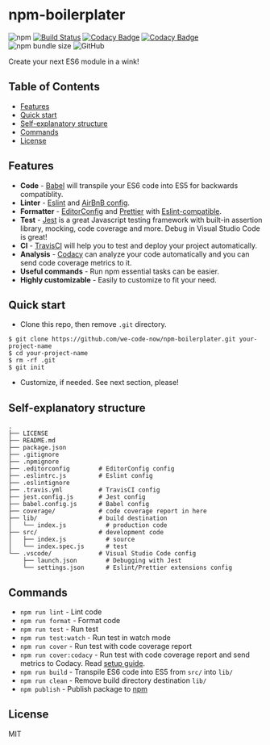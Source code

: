 # npm-boilerplater

![npm](https://img.shields.io/npm/v/npm-boilerplater) [![Build Status](https://travis-ci.org/we-code-now/npm-boilerplater.svg?branch=master)](https://travis-ci.org/we-code-now/npm-boilerplater) [![Codacy Badge](https://api.codacy.com/project/badge/Grade/c67890a8255a46d9a65e7bb158b6dd7d)](https://www.codacy.com/app/StevenTea/npm-boilerplater?utm_source=github.com&utm_medium=referral&utm_content=we-code-now/npm-boilerplater&utm_campaign=Badge_Grade) [![Codacy Badge](https://api.codacy.com/project/badge/Coverage/c67890a8255a46d9a65e7bb158b6dd7d)](https://www.codacy.com/app/StevenTea/npm-boilerplater?utm_source=github.com&utm_medium=referral&utm_content=we-code-now/npm-boilerplater&utm_campaign=Badge_Coverage) ![npm bundle size](https://img.shields.io/bundlephobia/minzip/npm-boilerplater) ![GitHub](https://img.shields.io/github/license/we-code-now/npm-boilerplater)

Create your next ES6 module in a wink!

## Table of Contents

-   [Features](#features)
-   [Quick start](#quick-start)
-   [Self-explanatory structure](#self-explanatory-structure)
-   [Commands](#commands)
-   [License](#license)

## Features

-   **Code** - [Babel](https://babeljs.io/) will transpile your ES6 code into ES5 for backwards compatiblity.
-   **Linter** - [Eslint](https://eslint.org/) and [AirBnB config](https://www.npmjs.com/package/eslint-config-airbnb).
-   **Formatter** - [EditorConfig](https://editorconfig.org/) and [Prettier](https://prettier.io/) with [Eslint-compatible](https://github.com/prettier/prettier-eslint-cli).
-   **Test** - [Jest](https://jestjs.io/) is a great Javascript testing framework with built-in assertion library, mocking, code coverage and more. Debug in Visual Studio Code is great!
-   **CI** - [TravisCI](https://travis-ci.org/) will help you to test and deploy your project automatically.
-   **Analysis** - [Codacy](https://www.codacy.com/) can analyze your code automatically and you can send code coverage metrics to it.
-   **Useful commands** - Run npm essential tasks can be easier.
-   **Highly customizable** - Easily to customize to fit your need.

## Quick start

-   Clone this repo, then remove `.git` directory.

```shell
$ git clone https://github.com/we-code-now/npm-boilerplater.git your-project-name
$ cd your-project-name
$ rm -rf .git
$ git init
```

-   Customize, if needed. See next section, please!

## Self-explanatory structure

```text
.
├── LICENSE
├── README.md
├── package.json
├── .gitignore
├── .npmignore
├── .editorconfig        # EditorConfig config
├── .eslintrc.js         # Eslint config
├── .eslintignore
├── .travis.yml          # TravisCI config
├── jest.config.js       # Jest config
├── babel.config.js      # Babel config
├── coverage/            # code coverage report in here
├── lib/                 # build destination
│   └── index.js           # production code
├── src/                 # development code
│   ├── index.js           # source
│   └── index.spec.js      # test
└── .vscode/             # Visual Studio Code config
    ├── launch.json        # Debugging with Jest
    └── settings.json      # Eslint/Prettier extensions config
```

## Commands

-   `npm run lint` - Lint code
-   `npm run format` - Format code
-   `npm run test` - Run test
-   `npm run test:watch` - Run test in watch mode
-   `npm run cover` - Run test with code coverage report
-   `npm run cover:codacy` - Run test with code coverage report and send metrics to Codacy. Read [setup guide](https://support.codacy.com/hc/en-us/articles/207279819-Coverage).
-   `npm run build` - Transpile ES6 code into ES5 from `src/` into `lib/`
-   `npm run clean` - Remove build directory destination `lib/`
-   `npm publish` - Publish package to [npm](https://www.npmjs.com/)

## License

MIT
